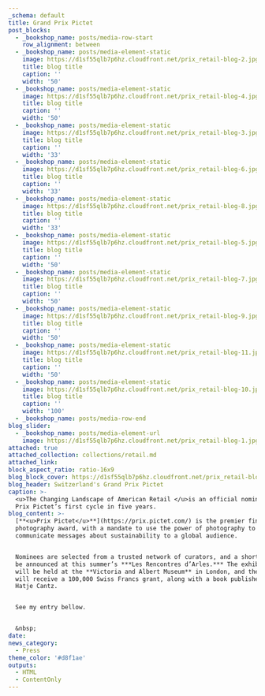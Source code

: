 ```yaml
---
_schema: default
title: Grand Prix Pictet
post_blocks:
  - _bookshop_name: posts/media-row-start
    row_alignment: between
  - _bookshop_name: posts/media-element-static
    image: https://d1sf55qlb7p6hz.cloudfront.net/prix_retail-blog-2.jpg
    title: blog title
    caption: ''
    width: '50'
  - _bookshop_name: posts/media-element-static
    image: https://d1sf55qlb7p6hz.cloudfront.net/prix_retail-blog-4.jpg
    title: blog title
    caption: ''
    width: '50'
  - _bookshop_name: posts/media-element-static
    image: https://d1sf55qlb7p6hz.cloudfront.net/prix_retail-blog-3.jpg
    title: blog title
    caption: ''
    width: '33'
  - _bookshop_name: posts/media-element-static
    image: https://d1sf55qlb7p6hz.cloudfront.net/prix_retail-blog-6.jpg
    title: blog title
    caption: ''
    width: '33'
  - _bookshop_name: posts/media-element-static
    image: https://d1sf55qlb7p6hz.cloudfront.net/prix_retail-blog-8.jpg
    title: blog title
    caption: ''
    width: '33'
  - _bookshop_name: posts/media-element-static
    image: https://d1sf55qlb7p6hz.cloudfront.net/prix_retail-blog-5.jpg
    title: blog title
    caption: ''
    width: '50'
  - _bookshop_name: posts/media-element-static
    image: https://d1sf55qlb7p6hz.cloudfront.net/prix_retail-blog-7.jpg
    title: blog title
    caption: ''
    width: '50'
  - _bookshop_name: posts/media-element-static
    image: https://d1sf55qlb7p6hz.cloudfront.net/prix_retail-blog-9.jpg
    title: blog title
    caption: ''
    width: '50'
  - _bookshop_name: posts/media-element-static
    image: https://d1sf55qlb7p6hz.cloudfront.net/prix_retail-blog-11.jpg
    title: blog title
    caption: ''
    width: '50'
  - _bookshop_name: posts/media-element-static
    image: https://d1sf55qlb7p6hz.cloudfront.net/prix_retail-blog-10.jpg
    title: blog title
    caption: ''
    width: '100'
  - _bookshop_name: posts/media-row-end
blog_slider:
  - _bookshop_name: posts/media-element-url
    image: https://d1sf55qlb7p6hz.cloudfront.net/prix_retail-blog-1.jpg
attached: true
attached_collection: collections/retail.md
attached_link:
block_aspect_ratio: ratio-16x9
blog_block_cover: https://d1sf55qlb7p6hz.cloudfront.net/prix_retail-blog-1.jpg
blog_header: Switzerland's Grand Prix Pictet
caption: >-
  <u>The Changing Landscape of American Retail </u>is an official nominee for
  Prix Pictet’s first cycle in five years.
blog_content: >-
  [**<u>Prix Pictet</u>**](https://prix.pictet.com/) is the premier fine art
  photography award, with a mandate to use the power of photography to
  communicate messages about sustainability to a global audience.


  Nominees are selected from a trusted network of curators, and a shortlist will
  be announced at this summer’s ***Les Rencontres d’Arles.*** The exhibition
  will be held at the **Victoria and Albert Museum** in London, and the winner
  will receive a 100,000 Swiss Francs grant, along with a book published by
  Hatje Cantz.


  See my entry bellow.


  &nbsp;
date:
news_category:
  - Press
theme_color: '#d8f1ae'
outputs:
  - HTML
  - ContentOnly
---
```

